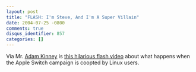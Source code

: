 ```yaml
---
layout: post
title: "FLASH: I'm Steve, And I'm A Super Villain"
date: 2004-07-25 -0800
comments: true
disqus_identifier: 857
categories: []
---
```

Via Mr. [Adam Kinney](http://www.adamkinney.com/) is [this hilarious
flash video](http://trunks.secondfoundation.org/files/linux.swf) about
what happens when the Apple Switch campaign is coopted by Linux users.

